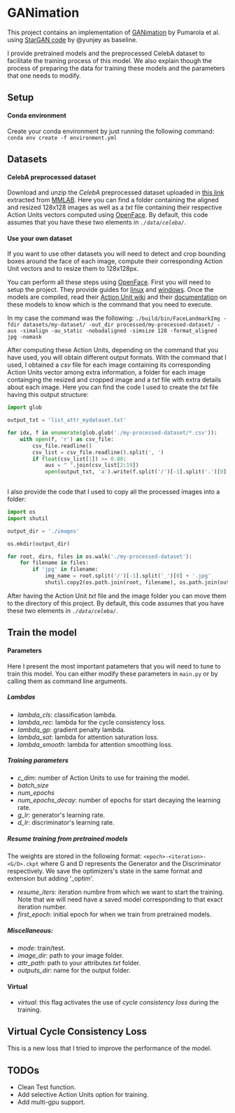 # GANimation

This project contains an implementation of [GANimation](https://arxiv.org/pdf/1807.09251.pdf) by Pumarola et al. using [StarGAN code](https://github.com/yunjey/stargan) by @yunjey as baseline.

I provide pretrained models and the preprocessed CelebA dataset to facilitate the training process of this model. We also explain though the process of preparing the data for training these models and the parameters that one needs to modify.

## Setup

#### Conda environment
Create your conda environment by just running the following command:
`conda env create -f environment.yml`

## Datasets

#### CelebA preprocessed dataset
Download and unzip the *CelebA* preprocessed dataset uploaded in [this link](https://www.dropbox.com/sh/mx3g9tggzl1kcd1/AAAueOQPKv3i9OJHRVCQEGcZa?dl=0) extracted from [MMLAB](http://mmlab.ie.cuhk.edu.hk/projects/CelebA.html). Here you can find a folder containing the aligned and resized 128x128 images as well as a _txt_ file containing their respective Action Units vectors computed using [OpenFace](https://github.com/TadasBaltrusaitis/OpenFace). By default, this code assumes that you have these two elements in _`./data/celeba/`_.

#### Use your own dataset
If you want to use other datasets you will need to detect and crop bounding boxes around the face of each image, compute their corresponding Action Unit vectors and to resize them to 128x128px.

You can perform all these steps using [OpenFace](https://github.com/TadasBaltrusaitis/OpenFace). First you will need to setup the project. They provide guides for [linux](https://github.com/TadasBaltrusaitis/OpenFace/wiki/Unix-Installation) and [windows](https://github.com/TadasBaltrusaitis/OpenFace/wiki/Windows-Installation). Once the models are compiled, read their [Action Unit wiki](https://github.com/TadasBaltrusaitis/OpenFace/wiki/Action-Units) and their [documentation](https://github.com/TadasBaltrusaitis/OpenFace/wiki/Command-line-arguments) on these models to know which is the command that you need to execute.

In my case the command was the following: `./build/bin/FaceLandmarkImg -fdir datasets/my-dataset/ -out_dir processed/my-processed-dataset/ -aus -simalign -au_static -nobadaligned -simsize 128 -format_aligned jpg -nomask`

After computing these Action Units, depending on the command that you have used, you will obtain different output formats. With the command that I used, I obtained a _csv_ file for each image containing its corresponding Action Units vector among extra information, a folder for each image containging the resized and cropped image and a _txt_ file with extra details about each image. Here you can find the code I used to create the _txt_ file having this output structure:

```python
import glob

output_txt = 'list_attr_mydataset.txt'

for idx, f in enumerate(glob.glob('./my-processed-dataset/*.csv')):
    with open(f, 'r') as csv_file:
        csv_file.readline()
        csv_list = csv_file.readline().split(', ')
        if float(csv_list[1]) >= 0.88:
            aus = " ".join(csv_list[2:19])
            open(output_txt, 'a').write(f.split('/')[-1].split('.')[0] + '.jpg ' + aus + '\n')
            
```
I also provide the code that I used to copy all the processed images into a folder:

```python
import os
import shutil

output_dir = './images'

os.mkdir(output_dir)

for root, dirs, files in os.walk('./my-processed-dataset'):
    for filename in files:
        if 'jpg' in filename:
            img_name = root.split('/')[-1].split('_')[0] + '.jpg'
            shutil.copy2(os.path.join(root, filename), os.path.join(output_dir, img_name))
```

After having the Action Unit _txt_ file and the image folder you can move them to the directory of this project. By default, this code assumes that you have these two elements in _`./data/celeba/`_.

## Train the model

#### Parameters

Here I present the most important patameters that you will need to tune to train this model. You can either modify these parameters in `main.py` or by calling them as command line arguments.


##### Lambdas

- *lambda_cls*: classification lambda.
- *lambda_rec*: lambda for the cycle consistency loss.
- *lambda_gp*: gradient penalty lambda.
- *lambda_sat*: lambda for attention saturation loss.
- *lambda_smooth*: lambda for attention smoothing loss.

##### Training parameters

- *c_dim*: number of Action Units to use for training the model.
- *batch_size*
- *num_epochs*
- *num_epochs_decay*: number of epochs for start decaying the learning rate.
- *g_lr*: generator's learning rate.
- *d_lr*: discriminator's learning rate.

##### Resume training from pretrained models
The weights are stored in the following format: `<epoch>-<iteration>-<G/D>.ckpt` where G and D represents the Generator and the Discriminator respectively. We save the optimizers's state in the same format and extension but adding '_optim'.

- *resume_iters*: iteration numbre from which we want to start the training. Note that we will need have a saved model corresponding to that exact iteration number.
- *first_epoch*: initial epoch for when we train from pretrained models.

##### Miscellaneous:
- *mode*: train/test.
- *image_dir*: path to your image folder.
- *attr_path*: path to your attributes _txt_ folder.
- *outputs_dir*: name for the output folder.

#### Virtual
- *virtual*: this flag activates the use of _cycle consistency loss_ during the training.

## Virtual Cycle Consistency Loss
This is a new loss that I tried to improve the performance of the model.

## TODOs

- Clean Test function.
- Add selective Action Units option for training.
- Add multi-gpu support.
